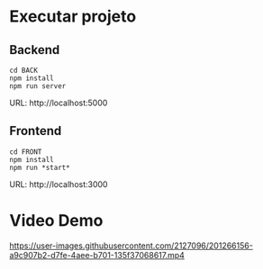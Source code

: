 # Executar projeto

## Backend

```shell
cd BACK
npm install
npm run server
```
URL: http://localhost:5000

## Frontend

```shell
cd FRONT
npm install
npm run *start*
```

URL: http://localhost:3000

# Video Demo


https://user-images.githubusercontent.com/2127096/201266156-a9c907b2-d7fe-4aee-b701-135f37068617.mp4

